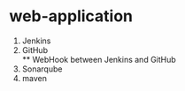# web-application
1. Jenkins
1. GitHub  
** WebHook between Jenkins and GitHub  
1. Sonarqube
1. maven
